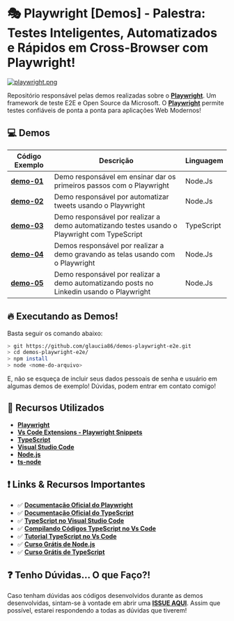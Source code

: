 # 🎭 Playwright [Demos] - Palestra: Testes Inteligentes, Automatizados e Rápidos em Cross-Browser com Playwright!

[![playwright.png](https://i.postimg.cc/DwFDkQQ3/playwright.png)](https://postimg.cc/F7WG0LnT)

Repositório responsável pelas demos realizadas sobre o **[Playwright](https://playwright.dev/)**. Um framework de teste E2E e Open Source da Microsoft.
O **[Playwright](https://playwright.dev/)** permite testes confiáveis de ponta a ponta para aplicações Web Modernos!

## 💻 Demos

| Código Exemplo | Descrição | Linguagem |
|---|---|---|
| **[demo-01](https://github.com/glaucia86/demos-playwright-e2e/blob/main/demo-01/scripts.js)** | Demo responsável em ensinar dar os primeiros passos com o Playwright | Node.Js |
| **[demo-02](https://github.com/glaucia86/demos-playwright-e2e/blob/main/demo-02/tweet.js)** | Demo responsável por automatizar tweets usando o Playwright | Node.Js |
| **[demo-03](https://github.com/glaucia86/demos-playwright-e2e/blob/main/demo-03/index.ts)** | Demo responsável por realizar a demo automatizando testes usando o Playwright com TypeScript | TypeScript |
| **[demo-04](https://github.com/glaucia86/demos-playwright-e2e/blob/main/demo-04/record.js)** | Demos responsável por realizar a demo gravando as telas usando com o Playwright | Node.Js |
| **[demo-05](https://github.com/glaucia86/demos-playwright-e2e/blob/main/demo-05/linkedin.js)** | Demo responsável por realizar a demo automatizando posts no Linkedin usando o Playwright | Node.Js |

## 🔥 Executando as Demos!

Basta seguir os comando abaixo:

```bash
> git https://github.com/glaucia86/demos-playwright-e2e.git
> cd demos-playwright-e2e/
> npm install
> node <nome-do-arquivo>
```

E, não se esqueça de incluir seus dados pessoais de senha e usuário em algumas demos de exemplo! Dúvidas, podem entrar em contato comigo!

## 🚀 Recursos Utilizados

* **[Playwright](https://www.npmjs.com/package/playwright)**
* **[Vs Code Extensions - Playwright Snippets](https://marketplace.visualstudio.com/items?itemName=nitayneeman.playwright-snippets&WT.mc_id=javascript-26994-gllemos)**
* **[TypeScript](https://www.typescriptlang.org/download)**
* **[Visual Studio Code](https://code.visualstudio.com/?WT.mc_id=javascript-26994-gllemos)**
* **[Node.js](https://nodejs.org/en/)**
* **[ts-node](https://www.npmjs.com/package/ts-node)**

## ❗️ Links & Recursos Importantes

- ✅ **[Documentação Oficial do Playwright](https://playwright.dev/docs/intro)**
- ✅ **[Documentação Oficial do TypeScript](http://typescriptlang.org/docs/handbook/)**
- ✅ **[TypeScript no Visual Studio Code](https://code.visualstudio.com/docs/languages/typescript?WT.mc_id=javascript-26994-gllemos)**
- ✅ **[Compilando Códigos TypeScript no Vs Code](https://code.visualstudio.com/docs/typescript/typescript-compiling?WT.mc_id=javascript-26994-gllemos)**
- ✅ **[Tutorial TypeScript no Vs Code](https://code.visualstudio.com/docs/typescript/typescript-tutorial?WT.mc_id=javascript-26994-gllemos)**
- ✅ **[Curso Grátis de Node.js](https://docs.microsoft.com/learn/paths/build-javascript-applications-nodejs/?WT.mc_id=javascript-26994-gllemos)**
- ✅ **[Curso Grátis de TypeScript](https://docs.microsoft.com/learn/paths/build-javascript-applications-typescript/?WT.mc_id=javascript-26994-gllemos)**

## ❓ Tenho Dúvidas... O que Faço?!

Caso tenham dúvidas aos códigos desenvolvidos durante as demos desenvolvidas, sintam-se à vontade em abrir uma **[ISSUE AQUI](https://github.com/glaucia86/demos-playwright-e2e/issues)**. Assim que possível, estarei respondendo a todas as dúvidas que tiverem!
